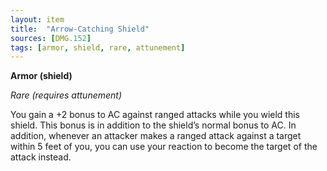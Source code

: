 ```yaml
---
layout: item
title:  "Arrow-Catching Shield"
sources: [DMG.152]
tags: [armor, shield, rare, attunement]
---
```


**Armor (shield)**

*Rare (requires attunement)*

You gain a +2 bonus to AC against ranged attacks while you wield this shield. This bonus is in addition to the shield’s normal bonus to AC. In addition, whenever an attacker makes a ranged attack against a target within 5 feet of you, you can use your reaction to become the target of the attack instead.